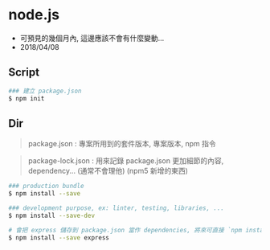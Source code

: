 # node.js
- 可預見的幾個月內, 這邊應該不會有什麼變動...
- 2018/04/08

## Script

```sh
### 建立 package.json
$ npm init
```

## Dir


> package.json : 專案所用到的套件版本, 專案版本, npm 指令

> package-lock.json : 用來記錄 package.json 更加細節的內容, dependency... (通常不會理他) (npm5 新增的東西)


```sh
### production bundle
$ npm install --save

### development purpose, ex: linter, testing, libraries, ...
$ npm install --save-dev
```

```bash
# 會把 express 儲存到 package.json 當作 dependencies, 將來可直接 `npm install`
$ npm install --save express

```